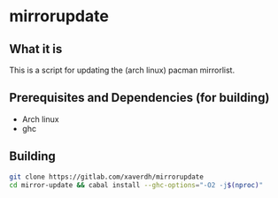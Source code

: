 # mirrorupdate

## What it is

This is a script for updating the (arch linux) pacman mirrorlist.

## Prerequisites and Dependencies (for building)
  * Arch linux
  * ghc

## Building

```sh
git clone https://gitlab.com/xaverdh/mirrorupdate
cd mirror-update && cabal install --ghc-options="-O2 -j$(nproc)"
```

